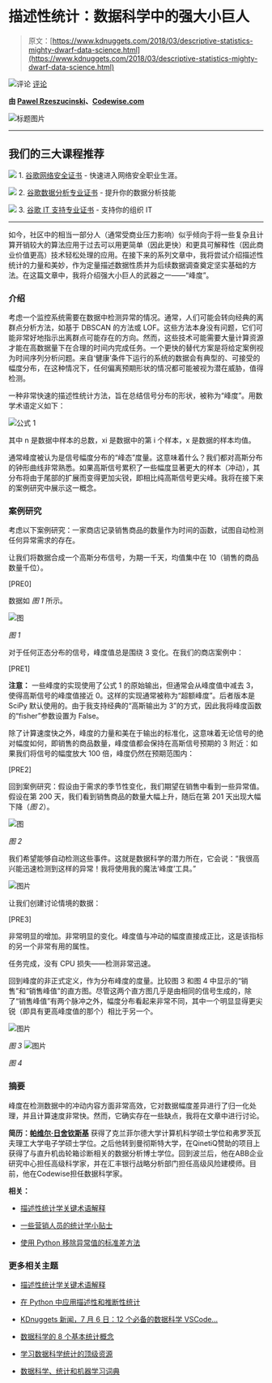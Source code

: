 # 描述性统计：数据科学中的强大小巨人

> 原文：[https://www.kdnuggets.com/2018/03/descriptive-statistics-mighty-dwarf-data-science.html](https://www.kdnuggets.com/2018/03/descriptive-statistics-mighty-dwarf-data-science.html)

![评论](../Images/3d9c022da2d331bb56691a9617b91b90.png) [评论](#comments)

**由 [Pawel Rzeszucinski](https://www.linkedin.com/in/pawelrzeszucinski/)、[Codewise.com](http://www.codewise.com/)**

![标题图片](../Images/0f78f5338daee3562d88e869a289ce2e.png)

* * *

## 我们的三大课程推荐

![](../Images/0244c01ba9267c002ef39d4907e0b8fb.png) 1\. [谷歌网络安全证书](https://www.kdnuggets.com/google-cybersecurity) - 快速进入网络安全职业生涯。

![](../Images/e225c49c3c91745821c8c0368bf04711.png) 2\. [谷歌数据分析专业证书](https://www.kdnuggets.com/google-data-analytics) - 提升你的数据分析技能

![](../Images/0244c01ba9267c002ef39d4907e0b8fb.png) 3\. [谷歌 IT 支持专业证书](https://www.kdnuggets.com/google-itsupport) - 支持你的组织 IT

* * *

如今，社区中的相当一部分人（通常受商业压力影响）似乎倾向于将一些复杂且计算开销较大的算法应用于过去可以用更简单（因此更快）和更具可解释性（因此商业价值更高）技术轻松处理的应用。在接下来的系列文章中，我将尝试介绍描述性统计的力量和美妙，作为定量描述数据性质并为后续数据调查奠定坚实基础的方法。在这篇文章中，我将介绍强大小巨人的武器之一——“峰度”。

### 介绍

考虑一个监控系统需要在数据中检测异常的情况。通常，人们可能会转向经典的离群点分析方法，如基于 DBSCAN 的方法或 LOF。这些方法本身没有问题，它们可能非常好地指示出离群点可能存在的方向。然而，这些技术可能需要大量计算资源才能在高数据量下在合理的时间内完成任务。一个更快的替代方案是将给定案例视为时间序列分析问题。来自‘健康’条件下运行的系统的数据会有典型的、可接受的幅度分布，在这种情况下，任何偏离预期形状的情况都可能被视为潜在威胁，值得检测。

一种非常快速的描述性统计方法，旨在总结信号分布的形状，被称为“峰度”。用数学术语定义如下：

![公式 1](../Images/ff63e490a7ba3b2e5e77a9cfa05a68f6.png)

其中 n 是数据中样本的总数，xi 是数据中的第 i 个样本，x 是数据的样本均值。

通常峰度被认为是信号幅度分布的“峰态”度量。这意味着什么？我们都对高斯分布的钟形曲线非常熟悉。如果高斯信号累积了一些幅度显著更大的样本（冲动），其分布将由于尾部的扩展而变得更加尖锐，即相比纯高斯信号更尖峰。我将在接下来的案例研究中展示这一概念。

### 案例研究

考虑以下案例研究：一家商店记录销售商品的数量作为时间的函数，试图自动检测任何异常需求的存在。

让我们将数据合成一个高斯分布信号，为期一千天，均值集中在 10（销售的商品数量千位）。

[PRE0]

数据如 *图 1* 所示。

![图](../Images/a14c609bc9e495ab06964f3c0e736b26.png)

*图 1*

对于任何正态分布的信号，峰度值总是围绕 3 变化。在我们的商店案例中：

[PRE1]

**注意：** 一些峰度的实现使用了公式 1 的原始输出，但通常会从峰度值中减去 3，使得高斯信号的峰度值接近 0。这样的实现通常被称为“超额峰度”。后者版本是 SciPy 默认使用的。由于我支持经典的“高斯输出为 3”的方式，因此我将峰度函数的“fisher”参数设置为 False。

除了计算速度快之外，峰度的力量和美在于输出的标准化，这意味着无论信号的绝对幅度如何，即销售的商品数量，峰度值都会保持在高斯信号预期的 3 附近：如果我们将信号的幅度放大 100 倍，峰度仍然在预期范围内：

[PRE2]

回到案例研究：假设由于需求的季节性变化，我们期望在销售中看到一些异常值。假设在第 200 天，我们看到销售商品的数量大幅上升，随后在第 201 天出现大幅下降（*图 2*）。

![图](../Images/d64f0b0c8607b7050ac2ae05a7c281bb.png)

*图 2*

我们希望能够自动检测这些事件。这就是数据科学的潜力所在，它会说：“我很高兴能迅速检测到这样的异常！我将使用我的魔法‘峰度’工具。”

![图片](../Images/518b353ff321f77f8e08cef46424755f.png)

让我们创建讨论情境的数据：

[PRE3]

非常明显的增加。非常明显的变化。峰度值与冲动的幅度直接成正比，这是该指标的另一个非常有用的属性。

任务完成，没有 CPU 损失——检测非常迅速。

回到峰度的非正式定义，作为分布峰度的度量。比较图 3 和图 4 中显示的“销售”和“销售峰值”的直方图。尽管这两个直方图几乎是由相同的信号生成的，除了“销售峰值”有两个脉冲之外，幅度分布看起来非常不同，其中一个明显显得更尖锐（即具有更高峰度值的那个）相比于另一个。

![图片](../Images/6b668214288f77aa07b948e22e814808.png)

*图 3* ![图片](../Images/9a6ba78d5316a308b955f6f01e947b9d.png)

*图 4*

### 摘要

峰度在检测数据中的冲动内容方面非常高效，它对数据幅度差异进行了归一化处理，并且计算速度非常快。然而，它确实存在一些缺点，我将在文章中进行讨论。

**简历：[帕维尔·日舍钦斯基](https://www.linkedin.com/in/pawelrzeszucinski/)** 获得了克兰菲尔德大学计算机科学硕士学位和弗罗茨瓦夫理工大学电子学硕士学位。之后他转到曼彻斯特大学，在QinetiQ赞助的项目上获得了与直升机齿轮箱诊断相关的数据分析博士学位。回到波兰后，他在ABB企业研究中心担任高级科学家，并在汇丰银行战略分析部门担任高级风险建模师。目前，他在Codewise担任数据科学家。

**相关：**

+   [描述性统计学关键术语解释](/2017/05/descriptive-statistics-key-terms-explained.html)

+   [一些营销人员的统计学小贴士](/2018/03/statistics-tips-marketers.html)

+   [使用 Python 移除异常值的标准差方法](/2017/02/removing-outliers-standard-deviation-python.html)

### 更多相关主题

+   [描述性统计学关键术语解释](https://www.kdnuggets.com/2017/05/descriptive-statistics-key-terms-explained.html)

+   [在 Python 中应用描述性和推断性统计](https://www.kdnuggets.com/applying-descriptive-and-inferential-statistics-in-python)

+   [KDnuggets 新闻，7 月 6 日：12 个必备的数据科学 VSCode…](https://www.kdnuggets.com/2022/n27.html)

+   [数据科学的 8 个基本统计概念](https://www.kdnuggets.com/2020/06/8-basic-statistics-concepts.html)

+   [学习数据科学统计的顶级资源](https://www.kdnuggets.com/2021/12/springboard-top-resources-learn-data-science-statistics.html)

+   [数据科学、统计和机器学习词典](https://www.kdnuggets.com/2022/05/data-science-statistics-machine-learning-dictionary.html)
